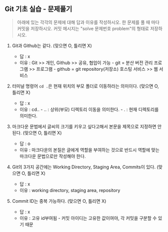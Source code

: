 ## Git 기초 실습 - 문제풀기

> 아래에 있는 각각의 문제에 대해 답과 이유를 작성하시오.
> 한 문제를 풀 때 마다 커밋을 저장하시오. 커밋 메시지는 "solve 문제번호 problem"의 형태로 저장하시오.



1. Git과 Github는 같다. (맞으면 O, 틀리면 X)

   - 답 : x 
   - 이유 : Git >> 개인, Github >> 공유, 협업이 가능
            - git = 분산 버전 관리 프로그램 >> 프로그램
            - github = git repository(저장소) 호스팅 서비스 >> 웹 서비스 
   

2. 터미널 명령어 `cd .`은 현재 위치의 부모 폴더로 이동하라는 의미이다. (맞으면 O, 틀리면 X)

   - 답 : x
   - 이유 : cd..
            - .. : 상위(부모) 디렉토리 이동을 의미한다.
            - . : 현재 디렉토리를 의미한다.


3. 마크다운 문법에서 글씨의 크기를 키우고 싶다고해서 본문을 제목으로 지정하면 안된다. (맞으면 O, 틀리면 X)
   - 답 : o
   - 이유 : 마크다운의 본질은 글에게 역할을 부여하는 것으로 반드시 역할에 맞는 마크다운 문법으로만 작성해야 한다.



4. Git의 3가지 공간에는 Working Directory, Staging Area, Commits이 있다. (맞으면 O, 틀리면 X)
   - 답 : x
   - 이유 : working directory, staging area, repository 



5. Commit ID는 중복 가능하다. (맞으면 O, 틀리면 X)
   - 답 : x
   - 이유 : 고유 id부여됨
            - 커밋 아이디는 고유한 값이여야, 각 커밋을 구분할 수 있기 때문